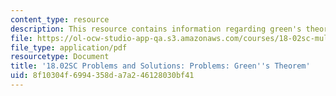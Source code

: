 ```yaml
---
content_type: resource
description: This resource contains information regarding green's theorem.
file: https://ol-ocw-studio-app-qa.s3.amazonaws.com/courses/18-02sc-multivariable-calculus-fall-2010/8f10304f6994358da7a246128030bf41_MIT18_02SC_we_65_comb.pdf
file_type: application/pdf
resourcetype: Document
title: '18.02SC Problems and Solutions: Problems: Green''s Theorem'
uid: 8f10304f-6994-358d-a7a2-46128030bf41
---
```

